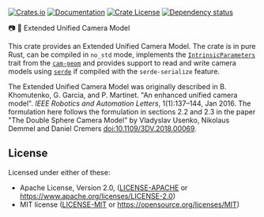 [![Crates.io](https://img.shields.io/crates/v/extended-unified-camera-model.svg)](https://crates.io/crates/extended-unified-camera-model)
[![Documentation](https://docs.rs/extended-unified-camera-model/badge.svg)](https://docs.rs/extended-unified-camera-model/)
[![Crate License](https://img.shields.io/crates/l/extended-unified-camera-model.svg)](https://crates.io/crates/extended-unified-camera-model)
[![Dependency status](https://deps.rs/repo/github/strawlab/extended-unified-camera-model/status.svg)](https://deps.rs/repo/github/strawlab/extended-unified-camera-model)

📷 📐 Extended Unified Camera Model

This crate provides an Extended Unified Camera Model. The crate is in pure Rust,
can be compiled in `no_std` mode, implements the
[`IntrinsicParameters`](https://docs.rs/cam-geom/latest/cam_geom/trait.IntrinsicParameters.html)
trait from the [`cam-geom`](https://crates.io/crates/cam-geom) and provides
support to read and write camera models using
[`serde`](https://crates.io/crates/serde) if compiled with the `serde-serialize`
feature.

The Extended Unified Camera Model was originally described in B. Khomutenko, G.
Garcia, and P. Martinet. "An enhanced unified camera model". *IEEE Robotics and
Automation Letters*, 1(1):137–144, Jan 2016. The formulation here follows the
formulation in sections 2.2 and 2.3 in the paper "The Double Sphere Camera
Model" by Vladyslav Usenko, Nikolaus Demmel and Daniel Cremers
[doi:10.1109/3DV.2018.00069](https://doi.org/10.1109/3DV.2018.00069).

## License

Licensed under either of these:

 * Apache License, Version 2.0, ([LICENSE-APACHE](LICENSE-APACHE) or
   <https://www.apache.org/licenses/LICENSE-2.0>)
 * MIT license ([LICENSE-MIT](LICENSE-MIT) or
   <https://opensource.org/licenses/MIT>)
